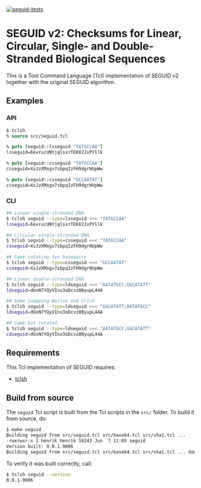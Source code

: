 [![seguid-tests](https://github.com/seguid/seguid-tcl/actions/workflows/seguid-tests.yml/badge.svg)](https://github.com/seguid/seguid-tcl/actions/workflows/seguid-tests.yml)

# SEGUID v2: Checksums for Linear, Circular, Single- and Double-Stranded Biological Sequences

This is a Tool Command Language (Tcl) implementation of SEGUID v2
together with the original SEGUID algorithm.


## Examples

### API

```tcl
$ tclsh
% source src/seguid.tcl

% puts [seguid::lsseguid "TATGCCAA"]
lsseguid=EevrucUNYjqlsxrTEK8JJxPYllk

% puts [seguid::csseguid "TATGCCAA"]
csseguid=XsJzXMxgv7sbpqIzFH9dgrHUpWw

% puts [seguid::csseguid "GCCAATAT"]
csseguid=XsJzXMxgv7sbpqIzFH9dgrHUpWw
```


### CLI

```sh
## Linear single-stranded DNA
$ tclsh seguid --type=lsseguid <<< "TATGCCAA"
lsseguid=EevrucUNYjqlsxrTEK8JJxPYllk

## Circular single-stranded DNA
$ tclsh seguid --type=csseguid <<< "TATGCCAA"
csseguid=XsJzXMxgv7sbpqIzFH9dgrHUpWw

## Same rotating two basepairs
$ tclsh seguid --type=csseguid <<< "GCCAATAT"
csseguid=XsJzXMxgv7sbpqIzFH9dgrHUpWw

## Linear double-stranded DNA
$ tclsh seguid --type=ldseguid <<< "AATATGCC;GGCATATT"
ldseguid=dUxN7YQyVInv3oDcvz8ByupL44A

## Same swapping Watson and Crick 
$ tclsh seguid --type=ldseguid <<< "GGCATATT;AATATGCC"
ldseguid=dUxN7YQyVInv3oDcvz8ByupL44A

## Same but rotated
$ tclsh seguid --type=ldseguid <<< "AATATGCC;GGCATATT"
cdseguid=dUxN7YQyVInv3oDcvz8ByupL44A
```


## Requirements

This Tcl implementation of SEGUID requires:

* [tclsh]



## Build from source

The `seguid` Tcl script is built from the Tcl scripts in the `src/`
folder.  To build it from source, do:

```sh
$ make seguid
Building seguid from src/seguid.tcl src/base64.tcl src/sha1.tcl ...
-rwxrwxr-x 1 henrik henrik 16243 Jun  7 11:05 seguid
Version built: 0.0.1.9006
Building seguid from src/seguid.tcl src/base64.tcl src/sha1.tcl ... done
```

To verify it was built correctly, call:

```sh
$ tclsh seguid --version
0.0.1-9006
```


[tclsh]: https://wiki.tcl-lang.org/page/tclsh
